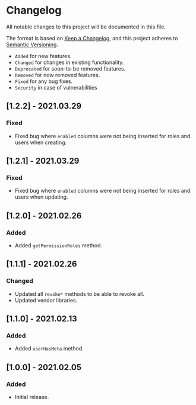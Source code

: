 # Changelog

All notable changes to this project will be documented in this file.

The format is based on [Keep a Changelog](https://keepachangelog.com/en/1.0.0/),
and this project adheres to [Semantic Versioning](https://semver.org/spec/v2.0.0.html).

- `Added` for new features.
- `Changed` for changes in existing functionality.
- `Deprecated` for soon-to-be removed features.
- `Removed` for now removed features.
- `Fixed` for any bug fixes.
- `Security` in case of vulnerabilities

## [1.2.2] - 2021.03.29

### Fixed

- Fixed bug where `enabled` columns were not being inserted for roles and users when creating.

## [1.2.1] - 2021.03.29

### Fixed

- Fixed bug where `enabled` columns were not being inserted for roles and users when updating.

## [1.2.0] - 2021.02.26

### Added

- Added `getPermissionRoles` method.

## [1.1.1] - 2021.02.26

### Changed

- Updated all `revoke*` methods to be able to revoke all.
- Updated vendor libraries.

## [1.1.0] - 2021.02.13

### Added

- Added `userHasMeta` method.

## [1.0.0] - 2021.02.05

### Added

- Initial release.